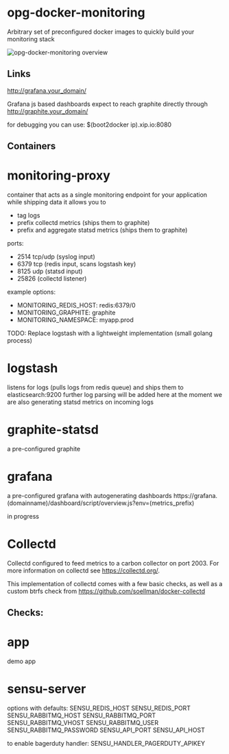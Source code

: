 opg-docker-monitoring
=====================

Arbitrary set of preconfigured docker images to quickly build your monitoring stack

![opg-docker-monitoring overview](https://cloud.githubusercontent.com/assets/13198078/8695568/a18a5fc6-2add-11e5-8377-7fe6b613f870.jpg "Docker monitoring overview")

Links
-----
http://grafana.your_domain/

Grafana js based dashboards expect to reach graphite directly through
http://graphite.your_domain/

for debugging you can use: $(boot2docker ip).xip.io:8080


Containers
----------


monitoring-proxy
================
container that acts as a single monitoring endpoint for your application
while shipping data it allows you to 
- tag logs
- prefix collectd metrics (ships them to graphite)
- prefix and aggregate statsd metrics (ships them to graphite)

ports: 
- 2514 tcp/udp (syslog input)
- 6379 tcp (redis input, scans logstash key)
- 8125 udp (statsd input)
- 25826 (collectd listener)

example options:
- MONITORING_REDIS_HOST: redis:6379/0
- MONITORING_GRAPHITE: graphite
- MONITORING_NAMESPACE: myapp.prod

TODO: Replace logstash with a lightweight implementation (small golang process)


logstash
========
listens for logs (pulls logs from redis queue) and ships them to elasticsearch:9200
further log parsing will be added here
at the moment we are also generating statsd metrics on incoming logs


graphite-statsd
===============
a pre-configured graphite


grafana
=======
a pre-configured grafana with autogenerating dashboards
https://grafana.(domainname)/dashboard/script/overview.js?env=(metrics_prefix)

in progress


Collectd
========
Collectd configured to feed metrics to a carbon collector on port 2003. For more information on collectd see https://collectd.org/.

This implementation of collectd comes with a few basic checks, as well as a custom btrfs check from https://github.com/soellman/docker-collectd

Checks:
- 



app
===
demo app

sensu-server
============
options with defaults:
SENSU_REDIS_HOST
SENSU_REDIS_PORT
SENSU_RABBITMQ_HOST
SENSU_RABBITMQ_PORT
SENSU_RABBITMQ_VHOST
SENSU_RABBITMQ_USER
SENSU_RABBITMQ_PASSWORD
SENSU_API_PORT
SENSU_API_HOST

to enable bagerduty handler:
SENSU_HANDLER_PAGERDUTY_APIKEY
